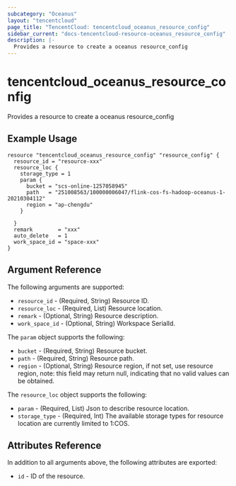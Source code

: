 ```yaml
---
subcategory: "Oceanus"
layout: "tencentcloud"
page_title: "TencentCloud: tencentcloud_oceanus_resource_config"
sidebar_current: "docs-tencentcloud-resource-oceanus_resource_config"
description: |-
  Provides a resource to create a oceanus resource_config
---
```


# tencentcloud_oceanus_resource_config

Provides a resource to create a oceanus resource_config

## Example Usage

```hcl
resource "tencentcloud_oceanus_resource_config" "resource_config" {
  resource_id = "resource-xxx"
  resource_loc {
    storage_type = 1
    param {
      bucket = "scs-online-1257058945"
      path   = "251008563/100000006047/flink-cos-fs-hadoop-oceanus-1-20210304112"
      region = "ap-chengdu"
    }

  }
  remark        = "xxx"
  auto_delete   = 1
  work_space_id = "space-xxx"
}
```

## Argument Reference

The following arguments are supported:

* `resource_id` - (Required, String) Resource ID.
* `resource_loc` - (Required, List) Resource location.
* `remark` - (Optional, String) Resource description.
* `work_space_id` - (Optional, String) Workspace SerialId.

The `param` object supports the following:

* `bucket` - (Required, String) Resource bucket.
* `path` - (Required, String) Resource path.
* `region` - (Optional, String) Resource region, if not set, use resource region, note: this field may return null, indicating that no valid values can be obtained.

The `resource_loc` object supports the following:

* `param` - (Required, List) Json to describe resource location.
* `storage_type` - (Required, Int) The available storage types for resource location are currently limited to 1:COS.

## Attributes Reference

In addition to all arguments above, the following attributes are exported:

* `id` - ID of the resource.



